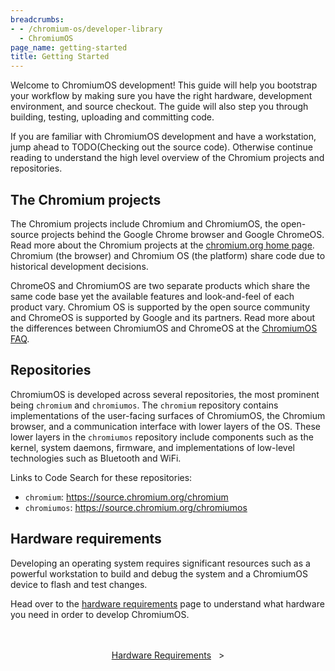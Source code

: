 ```yaml
---
breadcrumbs:
- - /chromium-os/developer-library
  - ChromiumOS
page_name: getting-started
title: Getting Started
---
```


Welcome to ChromiumOS development! This guide will help you bootstrap your
workflow by making sure you have the right hardware, development environment,
and source checkout. The guide will also step you through building, testing,
uploading and committing code.

If you are familiar with ChromiumOS development and have a workstation, jump
ahead to TODO(Checking out the source code). Otherwise continue reading to
understand the high level overview of the Chromium projects and repositories.

## The Chromium projects

The Chromium projects include Chromium and ChromiumOS, the open-source projects
behind the Google Chrome browser and Google ChromeOS. Read more about the
Chromium projects at the <a href="https://chromium.org/chromium-projects"
target="_blank">chromium.org home page</a>. Chromium (the browser) and Chromium
OS (the platform) share code due to historical development decisions.

ChromeOS and ChromiumOS are two separate products which share the same code
base yet the available features and look-and-feel of each product vary. Chromium
OS is supported by the open source community and ChromeOS is supported by
Google and its partners. Read more about the differences between ChromiumOS and
ChromeOS at the <a href="https://chromium.org/chromium-os/chromium-os-faq/"
target="_blank">ChromiumOS FAQ</a>.

## Repositories

ChromiumOS is developed across several repositories, the most prominent being
`chromium` and `chromiumos`. The `chromium` repository contains implementations
of the user-facing surfaces of ChromiumOS, the Chromium browser, and a
communication interface with lower layers of the OS. These lower layers in the
`chromiumos` repository include components such as the kernel, system daemons,
firmware, and implementations of low-level technologies such as Bluetooth and
WiFi.

Links to Code Search for these repositories:

* `chromium`: <a href="https://source.chromium.org/chromium" target="_blank">
https://source.chromium.org/chromium</href>
* `chromiumos`: <a href="https://source.chromium.org/chromiumos"
target="_blank">https://source.chromium.org/chromiumos</href>

## Hardware requirements

Developing an operating system requires significant resources such as a powerful
workstation to build and debug the system and a ChromiumOS device to flash and
test changes.

Head over to the [hardware
requirements](/chromium-os/developer-library/getting-started/hardware-requirements)
page to understand what hardware you need in order to develop ChromiumOS.

<div style="text-align: center; margin: 3rem 0 1rem 0;">
  <div style="margin: 0 1rem; display: inline-block;">
    <a href="/chromium-os/developer-library/getting-started/hardware-requirements">Hardware Requirements</a>
    <span style="margin-left: 0.5rem;">></span>
  </div>
</div>
